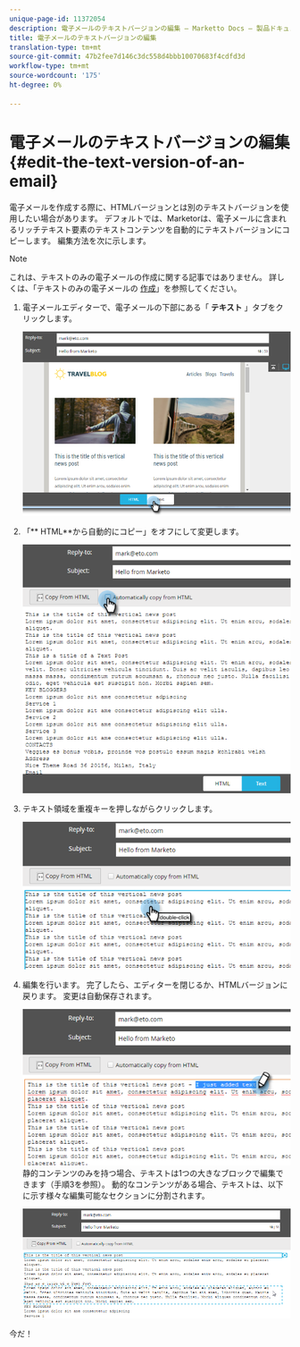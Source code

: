 ```yaml
---
unique-page-id: 11372054
description: 電子メールのテキストバージョンの編集 — Marketto Docs — 製品ドキュメント
title: 電子メールのテキストバージョンの編集
translation-type: tm+mt
source-git-commit: 47b2fee7d146c3dc558d4bbb10070683f4cdfd3d
workflow-type: tm+mt
source-wordcount: '175'
ht-degree: 0%

---
```



# 電子メールのテキストバージョンの編集 {#edit-the-text-version-of-an-email}

電子メールを作成する際に、HTMLバージョンとは別のテキストバージョンを使用したい場合があります。 デフォルトでは、Marketorは、電子メールに含まれるリッチテキスト要素のテキストコンテンツを自動的にテキストバージョンにコピーします。 編集方法を次に示します。

>[!NOTE]
>
>これは、テキストのみの電子メールの作成に関する記事ではありません。 詳しくは、「テキストのみの電子メールの [作成](create-a-text-only-email.md)」を参照してください。

1. 電子メールエディターで、電子メールの下部にある「 **テキスト** 」タブをクリックします。

   ![](assets/one-5.png)

1. 「** HTML**から自動的にコピー」をオフにして変更します。

   ![](assets/two-5.png)

1. テキスト領域を重複キーを押しながらクリックします。

   ![](assets/three-4.png)

1. 編集を行います。 完了したら、エディターを閉じるか、HTMLバージョンに戻ります。 変更は自動保存されます。

   ![](assets/four-4.png)\
   静的コンテンツのみを持つ場合、テキストは1つの大きなブロックで編集できます（手順3を参照）。 動的なコンテンツがある場合、テキストは、以下に示す様々な編集可能なセクションに分割されます。

   ![](assets/five-3.png)

今だ！
